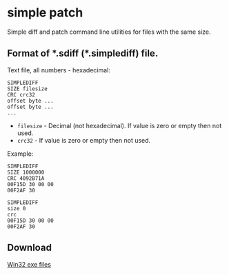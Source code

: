 simple patch
============

Simple diff and patch command line utilities for files with the same size.

## Format of \*.sdiff (\*.simplediff) file. ##

Text file, all numbers - hexadecimal:

    SIMPLEDIFF
    SIZE filesize
    CRC crc32
    offset byte ...
    offset byte ...
    ...

- `filesize` - Decimal (not hexadecimal). If value is zero or empty then not used.
- `crc32` - If value is zero or empty then not used.

Example:

    SIMPLEDIFF
    SIZE 1000000
    CRC 4092B71A
    00F15D 30 00 00
    00F2AF 30

    SIMPLEDIFF
    size 0
    crc
    00F15D 30 00 00
    00F2AF 30

## Download ##

[Win32 exe files](http://ge.tt/9jj1ara)
